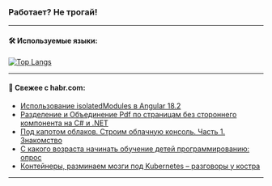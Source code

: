 ### Работает? Не трогай!

---
<!--
#### 🛠️ Technical stack:

![Java](https://img.shields.io/badge/Java-informational?logo=Oracle&style=flat&logoColor=white&color=FF4500)
![Kotlin](https://img.shields.io/badge/Kotlin-informational?logo=Kotlin&style=flat&logoColor=white&color=774D97)
![TS](https://img.shields.io/badge/TypeScript-informational?logo=typeScript&style=flat&logoColor=black&color=017acc)
![Python](https://img.shields.io/badge/Python-informational?logo=Python&style=flat&logoColor=black&color=ffdd54) <br>
![Spring](https://img.shields.io/badge/Spring-informational?logo=Spring&style=flat&logoColor=white&color=6DB33F) 
![SpringBoot](https://img.shields.io/badge/SpringBoot-informational?logo=SpringBoot&style=flat&logoColor=white&color=6DB33F)
![Nest](https://img.shields.io/badge/NestJS-informational?logo=NestJS&style=flat&logoColor=white&color=E0234E) 
![NodeJS](https://img.shields.io/badge/NodeJS-informational?logo=node.js&style=flat&logoColor=white&color=70A760)<br>
![PostgreSQL](https://img.shields.io/badge/PostgreSQL-informational?logo=PostgreSQL&style=flat&logoColor=white&color=DAA520)
![MongoDB](https://img.shields.io/badge/MongoDB-informational?logo=MongoDB&style=flat&logoColor=white&color=870000)
![Apache](https://img.shields.io/badge/Apache-informational?logo=apache&style=flat&logoColor=white&color=f74e28)

___ 
-->

#### 🛠️ Используемые языки:

[![Top Langs](https://github-readme-stats-u2qms2cxw-advtsettinggmailcoms-projects.vercel.app/api/top-langs/?username=zloylis&langs_count=10&hide_title=true&title_color=e6edf3&size_weight=0.5&count_weight=0.5&layout=compact&hide_progress=true&hide_border=true&theme=dracula)](https://github.com/zloylis)

<!---


####  :octocat:&nbsp;&nbsp; Статистика:

![GitHub stats](https://github-readme-stats-u2qms2cxw-advtsettinggmailcoms-projects.vercel.app/api?username=zloylis&show_icons=true&hide_border=true&theme=dracula&title_color=e6edf3&include_all_commits=true&count_private=true&hide_rank=false&hide_title=true&rank_icon=github)
-->
---

#### 💬 Свежее с habr.com:

<!-- BLOG-POST-LIST:START -->
- [Использование isolatedModules в Angular 18.2](https://habr.com/ru/articles/837518/?utm_source=habrahabr&utm_medium=rss&utm_campaign=837518)
- [Разделение и Объединение Pdf по страницам без стороннего компонента на C# и .NET](https://habr.com/ru/articles/837516/?utm_source=habrahabr&utm_medium=rss&utm_campaign=837516)
- [Под капотом облаков. Строим облачную консоль. Часть 1. Знакомство](https://habr.com/ru/articles/837514/?utm_source=habrahabr&utm_medium=rss&utm_campaign=837514)
- [С какого возраста начинать обучение детей программированию: опрос](https://habr.com/ru/companies/pixel_study/articles/837512/?utm_source=habrahabr&utm_medium=rss&utm_campaign=837512)
- [Контейнеры, разминаем мозги под Kubernetes – разговоры у костра](https://habr.com/ru/companies/bitrix/articles/837500/?utm_source=habrahabr&utm_medium=rss&utm_campaign=837500)
<!-- BLOG-POST-LIST:END -->

---
